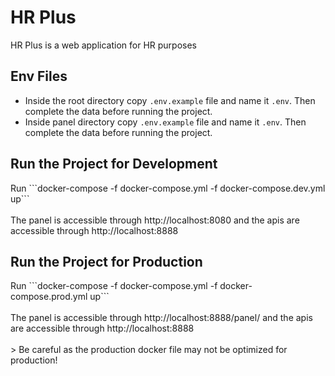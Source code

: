 <h1>HR Plus</h1>
HR Plus is a web application for HR purposes

<h2>Env Files</h2>
<ul>
<li>
Inside the root directory copy <code>.env.example</code> file and name it <code>.env</code>. Then complete the data before running the project.
</li>
<li>
Inside panel directory copy <code>.env.example</code> file and name it <code>.env</code>. Then complete the data before running the project.
</li>
</ul>

<h2>Run the Project for Development</h2>
Run ```docker-compose -f docker-compose.yml -f docker-compose.dev.yml up```
<br><br>
The panel is accessible through http://localhost:8080 and the apis are accessible through http://localhost:8888

<h2>Run the Project for Production</h2>
Run ```docker-compose -f docker-compose.yml -f docker-compose.prod.yml up```
<br><br>
The panel is accessible through http://localhost:8888/panel/ and the apis are accessible through http://localhost:8888
<br><br>
> Be careful as the production docker file may not be optimized for production!